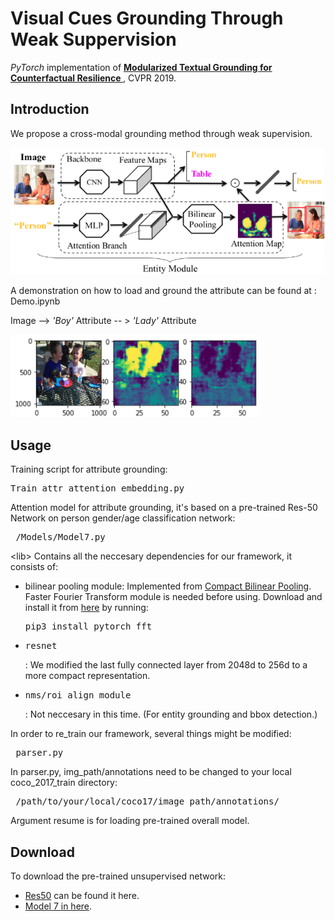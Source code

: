 # Visual Cues Grounding Through Weak Suppervision

<i>PyTorch</i> implementation of **[Modularized Textual Grounding for Counterfactual Resilience
](http://openaccess.thecvf.com/content_CVPR_2019/papers/Fang_Modularized_Textual_Grounding_for_Counterfactual_Resilience_CVPR_2019_paper.pdf)** , CVPR 2019.

## Introduction
We propose a cross-modal grounding method through weak supervision.

![architecture](./results/architecture.png "Ground Visual Cue Through a Top-down Guided Design.")

A demonstration on how to load and ground the attribute can be found at : Demo.ipynb

Image -->  <em>'Boy'</em> Attribute -- > <em>'Lady'</em> Attribute
<p float="center">
  <img src="demo_attr.png" width="400" />
</p>


## Usage
Training script for attribute grounding: <pre>Train_attr_attention_embedding.py</pre>

Attention model for attribute grounding, it's based on a pre-trained Res-50 Network on person gender/age classification network:
<pre> /Models/Model7.py</pre>

\<lib> Contains all the neccesary dependencies for our framework, it consists of:

<ul>
  <li>bilinear pooling module: Implemented from <a href="https://github.com/DeepInsight-PCALab/CompactBilinearPooling-Pytorch">Compact Bilinear Pooling</a>. Faster Fourier Transform module is needed before using. Download and install it from <a href="https://github.com/DeepInsight-PCALab/CompactBilinearPooling-Pytorch">here</a> by running:
 <pre>pip3 install pytorch_fft</pre>
</li>
  <li><pre>resnet</pre>: We modified the last fully connected layer from 2048d to 256d to a more compact representation.</li>
  <li><pre>nms/roi_align module</pre>: Not neccesary in this time. (For entity grounding and bbox detection.)</li>
</ul></pre>

In order to re_train our framework, several things might be modified:
<pre> parser.py </pre>

In parser.py, img_path/annotations need to be changed to your local coco_2017_train directory:
<pre> /path/to/your/local/coco17/image path/annotations/ </pre>

Argument resume is for loading pre-trained overall model.

## Download
To download the pre-trained unsupervised network:
  <ul>
    <li><a href="https://drive.google.com/open?id=10syFqPtkUp4frDV6YEQbgbKs9dUdfTB_">Res50</a> can be found it here.</li>
    <li><a href="https://drive.google.com/open?id=1YPkw0n-beGZ1HTCxxroQTMa21nvg613p"> Model 7 in here</a>.</li>
  </ul>



